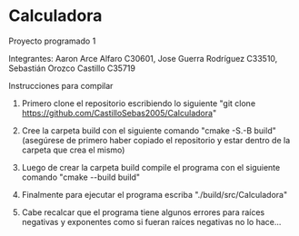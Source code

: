 # Calculadora

Proyecto programado 1

Integrantes: 
Aaron Arce Alfaro C30601,
Jose Guerra Rodríguez C33510,
Sebastián Orozco Castillo C35719

Instrucciones para compilar

1. Primero clone el repositorio escribiendo lo siguiente "git clone https://github.com/CastilloSebas2005/Calculadora"
2. Cree la carpeta build con el siguiente comando "cmake -S.-B build" (asegúrese de primero haber copiado el repositorio y estar dentro de la carpeta que crea el mismo)
3. Luego de crear la carpeta build compile el programa con el siguiente comando "cmake --build build"
4. Finalmente para ejecutar el programa escriba "./build/src/Calculadora"

5. Cabe recalcar que el programa tiene algunos errores para raíces negativas y exponentes como si fueran raíces negativas no lo hace...
